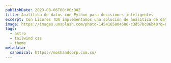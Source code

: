 ```yaml
---
publishDate: 2023-08-06T00:00:00Z
title: Analítica de datos con Python para decisiones inteligentes
excerpt: Con Licores TDA implementamos una solución de analítica de datos desarrollada en Python, que les permitió extraer insights clave, optimizar sus decisiones comerciales y fortalecer su relación con clientes mayoristas
image: https://images.unsplash.com/photo-1454165804606-c3d57bc86b40?q=80&w=1470&auto=format&fit=crop&ixlib=rb-4.0.3&ixid=M3wxMjA3fDB8MHxwaG90by1wYWdlfHx8fGVufDB8fHx8fA%3D%3D
tags:
  - astro
  - tailwind css
  - theme
metadata:
  canonical: https://moshandcorp.com.co/
---
```


